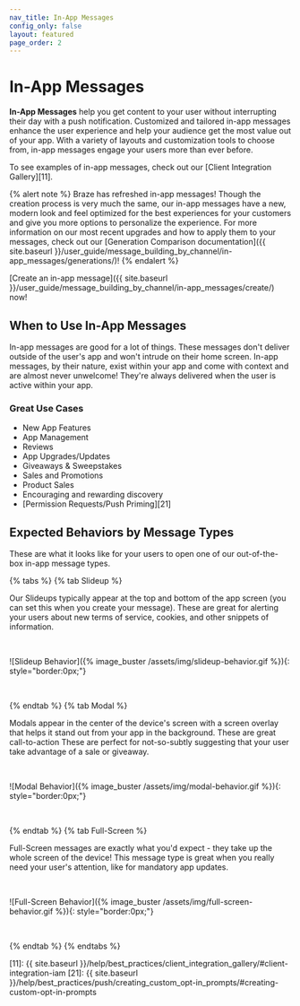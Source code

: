 ```yaml
---
nav_title: In-App Messages
config_only: false
layout: featured
page_order: 2
---
```



# In-App Messages

__In-App Messages__ help you get content to your user without interrupting their day with a push notification. Customized and tailored in-app messages enhance the user experience and help your audience get the most value out of your app. With a variety of layouts and customization tools to choose from, in-app messages engage your users more than ever before.

To see examples of in-app messages, check out our [Client Integration Gallery][11].

{% alert note %}
Braze has refreshed in-app messages! Though the creation process is very much the same, our in-app messages have a new, modern look and feel optimized for the best experiences for your customers and give you more options to personalize the experience. For more information on our most recent upgrades and how to apply them to your messages, check out our [Generation Comparison documentation]({{ site.baseurl }}/user_guide/message_building_by_channel/in-app_messages/generations/)!
{% endalert %}

[Create an in-app message]({{ site.baseurl }}/user_guide/message_building_by_channel/in-app_messages/create/) now!

## When to Use In-App Messages

In-app messages are good for a lot of things. These messages don't deliver outside of the user's app and won't intrude on their home screen. In-app messages, by their nature, exist within your app and come with context and are almost never unwelcome! They're always delivered when the user is active within your app.

### Great Use Cases

- New App Features
- App Management
- Reviews
- App Upgrades/Updates
- Giveaways & Sweepstakes
- Sales and Promotions
- Product Sales
- Encouraging and rewarding discovery
- [Permission Requests/Push Priming][21]

## Expected Behaviors by Message Types

These are what it looks like for your users to open one of our out-of-the-box in-app message types.

{% tabs %}
  {% tab Slideup %}

  Our Slideups typically appear at the top and bottom of the app screen (you can set this when you create your message). These are great for alerting your users about new terms of service, cookies, and other snippets of information.

  <br>

  ![Slideup Behavior]({% image_buster /assets/img/slideup-behavior.gif %}){: style="border:0px;"}

  <br>

{% endtab %}
{% tab Modal %}

  Modals appear in the center of the device's screen with a screen overlay that helps it stand out from your app in the background. These are great call-to-action These are perfect for not-so-subtly suggesting that your user take advantage of a sale or giveaway.

  <br>

  ![Modal Behavior]({% image_buster /assets/img/modal-behavior.gif %}){: style="border:0px;"}

  <br>

{% endtab %}
{% tab Full-Screen %}

Full-Screen messages are exactly what you'd expect - they take up the whole screen of the device! This message type is great when you really need your user's attention, like for mandatory app updates.

<br>

![Full-Screen Behavior]({% image_buster /assets/img/full-screen-behavior.gif %}){: style="border:0px;"}

<br>

{% endtab %}
{% endtabs %}

[1]: http://yuml.me/e4562a3d.png
[11]: {{ site.baseurl }}/help/best_practices/client_integration_gallery/#client-integration-iam
[21]: {{ site.baseurl }}/help/best_practices/push/creating_custom_opt-in_prompts/#creating-custom-opt-in-prompts
